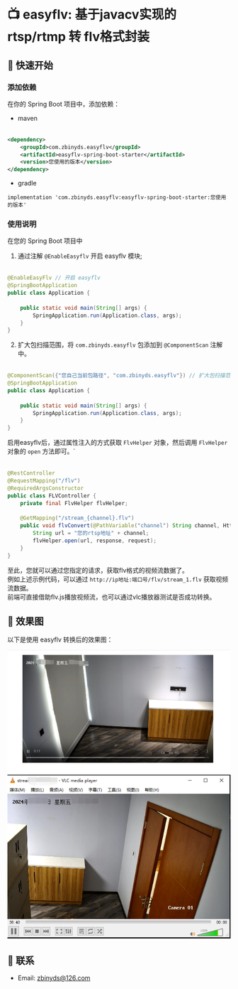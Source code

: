 <!-- easyflv: Java RTSP/RTMP to FLV Converter -->

# 📺 easyflv: 基于javacv实现的 rtsp/rtmp 转 flv格式封装

## 🚀 快速开始

### 添加依赖

在你的 Spring Boot 项目中，添加依赖：

- maven

```xml

<dependency>
    <groupId>com.zbinyds.easyflv</groupId>
    <artifactId>easyflv-spring-boot-starter</artifactId>
    <version>您使用的版本</version>
</dependency>
```

- gradle

```
implementation 'com.zbinyds.easyflv:easyflv-spring-boot-starter:您使用的版本'
```

### 使用说明

在您的 Spring Boot 项目中

1. 通过注解 `@EnableEasyflv` 开启 easyflv 模块;

```java

@EnableEasyFlv // 开启 easyflv
@SpringBootApplication
public class Application {

    public static void main(String[] args) {
        SpringApplication.run(Application.class, args);
    }
}
```

2. 扩大包扫描范围，将 `com.zbinyds.easyflv` 包添加到 `@ComponentScan` 注解中。

```java

@ComponentScan({"您自己当前包路径", "com.zbinyds.easyflv"}) // 扩大包扫描范围
@SpringBootApplication
public class Application {

    public static void main(String[] args) {
        SpringApplication.run(Application.class, args);
    }
}
```

启用easyflv后，通过属性注入的方式获取 `FlvHelper` 对象，然后调用 `FlvHelper` 对象的 `open` 方法即可。`

```java

@RestController
@RequestMapping("/flv")
@RequiredArgsConstructor
public class FLVController {
    private final FlvHelper flvHelper;

    @GetMapping("/stream_{channel}.flv")
    public void flvConvert(@PathVariable("channel") String channel, HttpServletResponse response, HttpServletRequest request) {
        String url = "您的rtsp地址" + channel;
        flvHelper.open(url, response, request);
    }
}
```

至此，您就可以通过您指定的请求，获取flv格式的视频流数据了。<br />
例如上述示例代码，可以通过 `http://ip地址:端口号/flv/stream_1.flv` 获取视频流数据。<br />
前端可直接借助flv.js播放视频流，也可以通过vlc播放器测试是否成功转换。

## 📄 效果图

以下是使用 easyflv 转换后的效果图：

![flv_js.png](flv_js.png)
![vlc.png](vlc.png)

## 📧 联系

- Email: [zbinyds@126.com](mailto:your-email@example.com)
